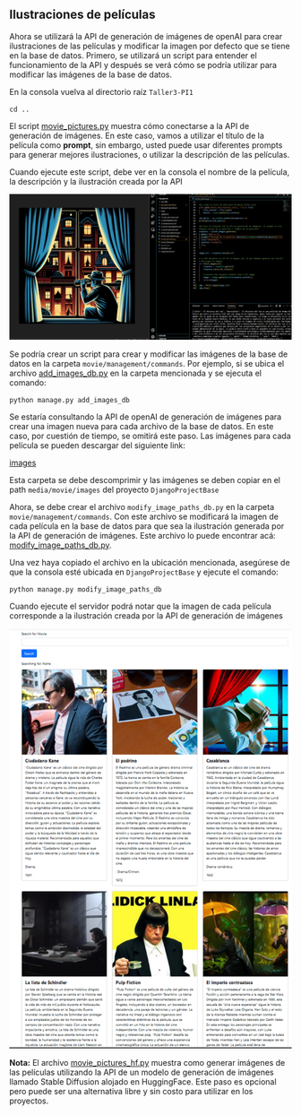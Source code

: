 ## Ilustraciones de películas

Ahora se utilizará la API de generación de imágenes de openAI para crear ilustraciones de las películas y modificar la imagen por defecto que se tiene en la base de datos.
Primero, se utilizará un script para entender el funcionamiento de la API y después se verá cómo se podría utilizar para modificar las imágenes de la base de datos.

En la consola vuelva al directorio raíz ``Taller3-PI1``

````shell
cd ..
````

El script [movie_pictures.py](movie_pictures.py) muestra cómo conectarse a la API de generación de imágenes. En este caso, vamos a utilizar el título de la película como __prompt__, sin embargo, usted puede usar diferentes prompts para generar mejores ilustraciones, o utilizar la descripción de las películas.

Cuando ejecute este script, debe ver en la consola el nombre de la película, la descripción y la ilustración creada por la API

![Fork 1](imgs/mp1a.png)

Se podría crear un script para crear y modificar las imágenes de la base de datos en la carpeta ``movie/management/commands``. Por ejemplo, si se ubica el archivo [add_images_db.py](aux_files/add_images_db.py) en la carpeta mencionada y se ejecuta el comando:

````shell
python manage.py add_images_db
````

Se estaría consultando la API de openAI de generación de imágenes para crear una imagen nueva para cada archivo de la base de datos. En este caso, por cuestión de tiempo, se omitirá este paso. Las imágenes para cada película se pueden descargar del siguiente link:

[images](https://eafit-my.sharepoint.com/:f:/g/personal/jdmartinev_eafit_edu_co/El6GJ5EpcR5PiKJJkoSotHsBrqrlsGEcfB2pUerg9QOPpA?e=NVXca3)

Esta carpeta se debe descomprimir y las imágenes se deben copiar en el path ``media/movie/images`` del proyecto ``DjangoProjectBase``

Ahora, se debe crear el archivo ``modify_image_paths_db.py`` en la carpeta ``movie/management/commands``. Con este archivo se modificará la imagen de cada película en la base de datos para que sea la ilustración generada por la API de generación de imágenes. Este archivo lo puede encontrar acá: [modify_image_paths_db.py](aux_files/modify_image_paths_db.py).

Una vez haya copiado el archivo en la ubicación mencionada, asegúrese de que la consola esté ubicada en ``DjangoProjectBase`` y ejecute el comando:

````shell
python manage.py modify_image_paths_db
````

Cuando ejecute el servidor podrá notar que la imagen de cada película corresponde a la ilustración creada por la API de generación de imágenes

![Fork 1](imgs/mp2a.png)

__Nota:__ El archivo [movie_pictures_hf.py](movie_pictures_hf.py) muestra como generar imágenes de las películas utilizando la API de un modelo de generación de imágenes llamado Stable Diffusion alojado en HuggingFace. Este paso es opcional pero puede ser una alternativa libre y sin costo para utilizar en los proyectos.

